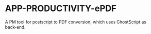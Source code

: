 APP-PRODUCTIVITY-ePDF
=====================

A PM tool for postscript to PDF conversion, which uses GhostScript as back-end.
